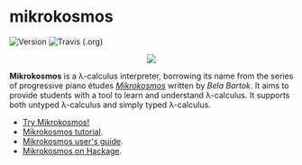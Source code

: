 # mikrokosmos

![Version](https://img.shields.io/badge/version-0.8.0-blue.svg)
![Travis (.org)](https://img.shields.io/travis/mroman42/mikrokosmos.svg)

<p align="center">
  <img src ="https://raw.githubusercontent.com/mroman42/mikrokosmos/master/docs/icon.svg.png" />
</p>

**Mikrokosmos** is a λ-calculus interpreter, borrowing its name from the series of
progressive piano études *[Mikrokosmos](https://www.youtube.com/watch?v=VEsMk3DAzWM)* written by *Bela Bartok*. 
It aims to provide students with a tool to learn and understand λ-calculus. It supports both untyped λ-calculus 
and simply typed λ-calculus.

 * [Try Mikrokosmos!](https://mroman42.github.io/mikrokosmos/)
 * [Mikrokosmos tutorial](https://mroman42.github.io/mikrokosmos/tutorial.html).
 * [Mikrokosmos user's guide](https://mroman42.github.io/mikrokosmos/userguide.html).
 * [Mikrokosmos on Hackage](https://hackage.haskell.org/package/mikrokosmos).
